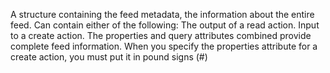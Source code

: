 A structure containing the feed metadata, the information about the entire feed.
            Can contain either of the following:
             The output of a read action.
             Input to a create action.
            The properties and query attributes combined provide complete feed information.
            When you specify the properties attribute for a create action, you must put it in pound signs (#)